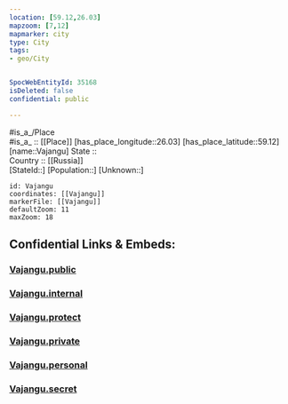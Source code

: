 ```yaml
---
location: [59.12,26.03] 
mapzoom: [7,12] 
mapmarker: city 
type: City
tags:
- geo/City


SpocWebEntityId: 35168
isDeleted: false
confidential: public

---
```

#is_a_/Place  
#is_a_ :: [[Place]] 
[has_place_longitude::26.03] 
[has_place_latitude::59.12] 
[name::Vajangu] 
State ::  
Country :: [[Russia]]  
[StateId::] 
[Population::] 
[Unknown::] 


```leaflet
id: Vajangu
coordinates: [[Vajangu]] 
markerFile: [[Vajangu]] 
defaultZoom: 11 
maxZoom: 18
```


## Confidential Links & Embeds: 

### [Vajangu.public](/_public/\Earth\Continent\Europe\Europe~North\Estonia\Counties~Estonia\Lääne-Viru\CityVajangu.public.md) 

### [Vajangu.internal](/_internal/\Earth\Continent\Europe\Europe~North\Estonia\Counties~Estonia\Lääne-Viru\CityVajangu.internal.md) 

### [Vajangu.protect](/_protect/\Earth\Continent\Europe\Europe~North\Estonia\Counties~Estonia\Lääne-Viru\CityVajangu.protect.md) 

### [Vajangu.private](/_private/\Earth\Continent\Europe\Europe~North\Estonia\Counties~Estonia\Lääne-Viru\CityVajangu.private.md) 

### [Vajangu.personal](/_personal/\Earth\Continent\Europe\Europe~North\Estonia\Counties~Estonia\Lääne-Viru\CityVajangu.personal.md) 

### [Vajangu.secret](/_secret/\Earth\Continent\Europe\Europe~North\Estonia\Counties~Estonia\Lääne-Viru\CityVajangu.secret.md)

